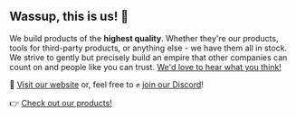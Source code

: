 ## Wassup, this is us! 👋

We build products of the **highest quality**. Whether they're our products, tools for third-party products, or anything else - we have them all in stock. We strive to gently but precisely build an empire that other companies can count on and people like you can trust. [We'd love to hear what you think!](https://azury.dev/feedback)

🔗 [Visit our website](https://azury.gg) or, feel free to ✊ [join our Discord](https://azury.dev/discord)!  

👉 [Check out our products!](https://github.com/azurystudios/.github/blob/main/profile/products.md)

